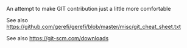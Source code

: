 An attempt to make GIT contribution just a little more comfortable

See also https://github.com/gerefi/gerefi/blob/master/misc/git_cheat_sheet.txt

See also https://git-scm.com/downloads